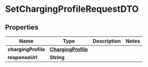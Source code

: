 

# SetChargingProfileRequestDTO


## Properties

| Name | Type | Description | Notes |
|------------ | ------------- | ------------- | -------------|
|**chargingProfile** | [**ChargingProfile**](ChargingProfile.md) |  |  |
|**responseUrl** | **String** |  |  |




